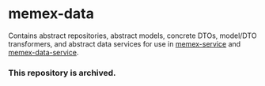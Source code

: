 # memex-data

Contains  abstract repositories, abstract models, concrete DTOs, model/DTO transformers, and abstract data services for use in [memex-service](https://github.com/matthewjohnson42/memex-service) and [memex-data-service](https://github.com/matthewjohnson42/memex-data-service).

### This repository is archived.
